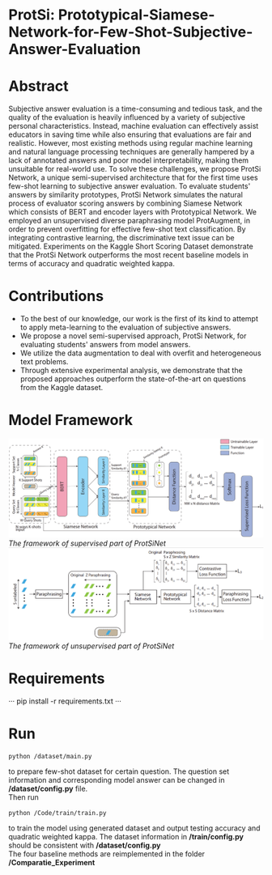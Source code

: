 # ProtSi: Prototypical-Siamese-Network-for-Few-Shot-Subjective-Answer-Evaluation

# Abstract
Subjective answer evaluation is a time-consuming and tedious task, and the quality of the evaluation is heavily influenced by a variety of subjective personal characteristics. Instead, machine evaluation can effectively assist educators in saving time while also ensuring that evaluations are fair and realistic. However, most existing methods using regular machine learning and natural language processing techniques are generally hampered by a lack of annotated answers and poor model interpretability, making them unsuitable for real-world use. To solve these challenges, we propose ProtSi Network, a unique semi-supervised architecture that for the first time uses few-shot learning to subjective answer evaluation. To evaluate students' answers by similarity prototypes, ProtSi Network simulates the natural process of evaluator scoring answers by combining Siamese Network which consists of BERT and encoder layers with Prototypical Network.  We employed an unsupervised diverse paraphrasing model ProtAugment, in order to prevent overfitting for effective few-shot text classification. By integrating contrastive learning, the discriminative text issue can be mitigated. Experiments on the Kaggle Short Scoring Dataset demonstrate that the ProtSi Network outperforms the most recent baseline models in terms of accuracy and quadratic weighted kappa.

# Contributions
* To the best of our knowledge, our work is the first of its kind to attempt to apply meta-learning to the evaluation of subjective answers.  
* We propose a novel semi-supervised approach, ProtSi Network, for evaluating students' answers from model answers.
* We utilize the data augmentation to deal with overfit and heterogeneous text problems.  
* Through extensive experimental analysis, we demonstrate that the proposed approaches outperform the state-of-the-art on questions from the Kaggle dataset.
# Model Framework
![label](/label.png "The model structure of supervised part of ProtSiNet")
*The framework of supervised part of ProtSiNet*
![unlabel](/unlabel.png "The model structure of unsupervised part of ProtSiNet")
*The framework of unsupervised part of ProtSiNet*
# Requirements
···
pip install -r requirements.txt
···
# Run
```
python /dataset/main.py
```
to prepare few-shot dataset for certain question. The question set information and corresponding model answer can be changed in **/dataset/config.py** file. \
Then run
```
python /Code/train/train.py
```
to train the model using generated dataset and output testing accuracy and quadratic weighted kappa. The dataset information in **/train/config.py** should be consistent with **/dataset/config.py** \
The four baseline methods are reimplemented in the folder **/Comparatie_Experiment**


